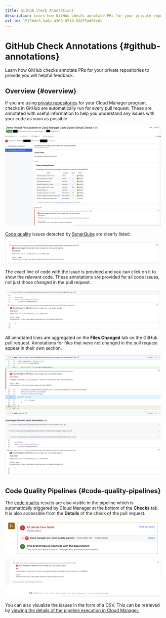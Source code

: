 ```yaml
---
title: GitHub Check Annotations
description: Learn how GitHub checks annotate PRs for your private repositories to provide you will helpful feedback.
exl-id: 15178de8-8a8a-4300-8510-88875ad0fc8c
---
```


# GitHub Check Annotations {#github-annotations}

Learn how GitHub checks annotate PRs for your private repositories to provide you will helpful feedback.

## Overview {#overview}

If you are using [private repositories](private-repositories.md) for your Cloud Manager program, checks in GitHub are automatically run for every pull request. These are annotated with useful information to help you understand any issues with your code as soon as possible.

![Example of GitHub check annotations](assets/github-check-annotations.png)

[Code quality](/help/implementing/cloud-manager/code-quality-testing.md) issues detected by [SonarQube](/help/implementing/cloud-manager/custom-code-quality-rules.md) are clearly listed. 

![Example of code issue annotation](assets/github-check-annotations-example.png)

The exact line of code with the issue is provided and you can click on it to show the relevant code. These annotations are provided for all code issues, not just those changed in the pull request.

![Example of code issue annotation](assets/github-check-annotations-example-code.png)

All annotated lines are aggregated on the **Files Changed** tab on the GitHub pull request. Annotations for files that were not changed in the pull request appear in their own section.

![Example of annotations on files changed tab](assets/github-check-annotations-files-changed.png)

## Code Quality Pipelines {#code-quality-pipelines}

The [code quality](/help/implementing/cloud-manager/code-quality-testing.md) results are also visible in the pipeline which is automatically triggered by Cloud Manager at the bottom of the **Checks** tab. It is also accessible from the **Details** of the check of the pull request.

![Example of annotations](assets/github-check-annotations-code-quality.png)

![Example of annotations](assets/github-check-annotations-code-quality-2.png)

You can also visualize the issues in the form of a CSV. This can be retrieved by [viewing the details of the pipeline execution in Cloud Manager.](/help/using/managing-pipelines.md)
